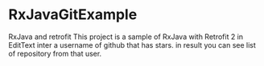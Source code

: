 # RxJavaGitExample
RxJava and retrofit
This project is a sample of RxJava with Retrofit 2
in EditText inter a username of github that has stars.
in result you can see list of repository from that user.
